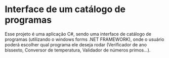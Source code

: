 # Interface de um catálogo de programas
Esse projeto é uma aplicação C#, sendo uma interface de catálogo de programas (utilizando o windows forms .NET FRAMEWORK), onde o usuário poderá escolher qual programa ele deseja rodar (Verificador de ano bissexto, Conversor de temperatura, Validador de números primos...).
